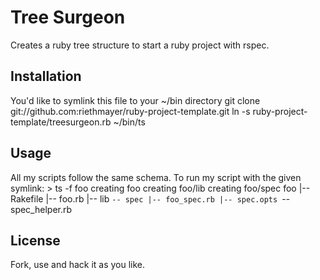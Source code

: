 # Tree Surgeon

Creates a ruby tree structure to start a ruby project with rspec.

## Installation

You'd like to symlink this file to your ~/bin directory
    git clone git://github.com:riethmayer/ruby-project-template.git
    ln -s ruby-project-template/treesurgeon.rb ~/bin/ts

## Usage
All my scripts follow the same schema. To run my script with the given symlink:
    > ts -f foo
    creating foo
    creating foo/lib
    creating foo/spec
    foo
    |-- Rakefile
    |-- foo.rb
    |-- lib
    `-- spec
        |-- foo_spec.rb
        |-- spec.opts
        `-- spec_helper.rb

## License

Fork, use and hack it as you like.

